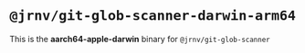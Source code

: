 # `@jrnv/git-glob-scanner-darwin-arm64`

This is the **aarch64-apple-darwin** binary for `@jrnv/git-glob-scanner`
